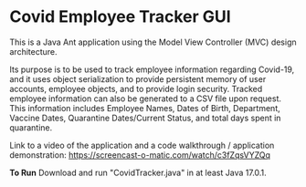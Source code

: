 # Covid Employee Tracker GUI
This is a Java Ant application using the Model View Controller (MVC) design architecture.

Its purpose is to be used to track employee information regarding Covid-19, and it uses object serialization to provide persistent memory of user accounts, employee objects, and to provide login security. Tracked employee information can also be generated to a CSV file upon request. This information includes Employee Names, Dates of Birth, Department, Vaccine Dates, Quarantine Dates/Current Status, and total days spent in quarantine.

Link to a video of the application and a code walkthrough / application demonstration: https://screencast-o-matic.com/watch/c3fZqsVYZQq

**To Run**
Download and run "CovidTracker.java" in at least Java 17.0.1. 
